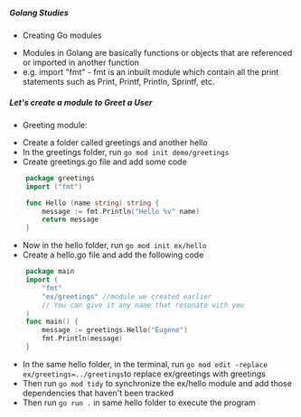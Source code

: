 ##### Golang Studies

* Creating Go modules
- Modules in Golang are basically functions or objects that are referenced or imported in another function
- e.g. import "fmt" - fmt is an inbuilt module which contain all the print statements such as Print, Printf, Println, Sprintf, etc.

##### Let's create a module to Greet a User

* Greeting module:
- Create a folder called greetings and another hello
- In the greetings folder, run `go mod init demo/greetings`
- Create greetings.go file and add some code 
```go 
    package greetings
    import ("fmt")

    func Hello (name string) string {
        message := fmt.Println("Hello %v" name)
        return message
    } 
```
- Now in the hello folder, run `go mod init ex/hello` 
- Create a hello.go file and add the following code
```go
    package main
    import (
        "fmt"
        "ex/greetings" //module we created earlier
        // You can give it any name that resonate with you
    )
    func main() {
        message := greetings.Hello("Eugene")
        fmt.Println(message)
    }
``` 
- In the same hello folder, in the terminal, run `go mod edit -replace ex/greetings=../greetings`to replace ex/greetings with greetings
- Then run `go mod tidy` to synchronize the ex/hello module and add those dependencies that haven't been tracked
- Then run `go run .` in same hello folder to execute the program